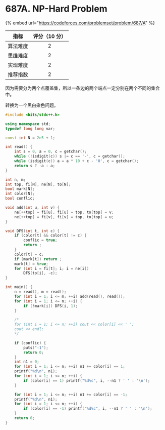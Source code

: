 # 687A. NP-Hard Problem

{% embed url="https://codeforces.com/problemset/problem/687/A" %}

|  指标  | 评分（10 分） |
| :--: | :------: |
| 算法难度 |     2    |
| 思维难度 |     2    |
| 实现难度 |     2    |
| 推荐指数 |     2    |

因为需要分为两个点覆盖集，所以一条边的两个端点一定分别在两个不同的集合中。

转换为一个黑白染色问题。

```cpp
#include <bits/stdc++.h>

using namespace std;
typedef long long var;

const int N = 2e5 + 1;

int read() {
	int s = 0, a = 0, c = getchar();
	while (!isdigit(c)) s |= c == '-', c = getchar();
	while (isdigit(c)) a = a * 10 + c - '0', c = getchar();
	return s ? -a : a;
}

int n, m;
int top, fi[N], ne[N], to[N];
bool mark[N];
int color[N];
bool conflic;

void add(int u, int v) {
	ne[++top] = fi[u], fi[u] = top, to[top] = v;
	ne[++top] = fi[v], fi[v] = top, to[top] = u;
}

void DFS(int t, int c) {
	if (color[t] && color[t] != c) {
		conflic = true;
		return ;
	}
	color[t] = c;
	if (mark[t]) return ;
	mark[t] = true;
	for (int i = fi[t]; i; i = ne[i])
		DFS(to[i], -c);
}

int main() {
	n = read(), m = read();
	for (int i = 1; i <= m; ++i) add(read(), read());
	for (int i = 1; i <= n; ++i) {
		if (!mark[i]) DFS(i, 1);
	}

	/* 
	for (int i = 1; i <= n; ++i) cout << color[i] << ' ';
	cout << endl;
	*/

	if (conflic) {
		puts("-1");
		return 0;
	}
	int n1 = 0;
	for (int i = 1; i <= n; ++i) n1 += color[i] == 1;
	printf("%d\n", n1);
	for (int i = 1; i <= n; ++i) {
		if (color[i] == 1) printf("%d%c", i, --n1 ? ' ' : '\n');
	}

	for (int i = 1; i <= n; ++i) n1 += color[i] == -1;
	printf("%d\n", n1);
	for (int i = 1; i <= n; ++i) {
		if (color[i] == -1) printf("%d%c", i, --n1 ? ' ' : '\n');
	}
	return 0;
}


```
